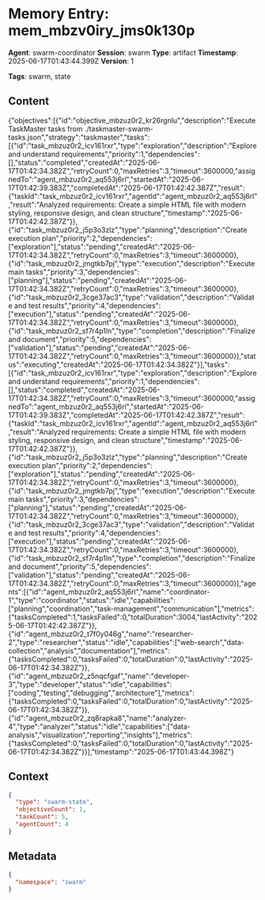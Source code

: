 # Memory Entry: mem_mbzv0iry_jms0k130p

**Agent**: swarm-coordinator
**Session**: swarm
**Type**: artifact
**Timestamp**: 2025-06-17T01:43:44.399Z
**Version**: 1

**Tags**: swarm, state

## Content

{"objectives":[{"id":"objective_mbzuz0r2_kr26rgnlu","description":"Execute TaskMaster tasks from ./taskmaster-swarm-tasks.json","strategy":"taskmaster","tasks":[{"id":"task_mbzuz0r2_icv161rxr","type":"exploration","description":"Explore and understand requirements","priority":1,"dependencies":[],"status":"completed","createdAt":"2025-06-17T01:42:34.382Z","retryCount":0,"maxRetries":3,"timeout":3600000,"assignedTo":"agent_mbzuz0r2_aq553j6rl","startedAt":"2025-06-17T01:42:39.383Z","completedAt":"2025-06-17T01:42:42.387Z","result":{"taskId":"task_mbzuz0r2_icv161rxr","agentId":"agent_mbzuz0r2_aq553j6rl","result":"Analyzed requirements: Create a simple HTML file with modern styling, responsive design, and clean structure","timestamp":"2025-06-17T01:42:42.387Z"}},{"id":"task_mbzuz0r2_j5p3o3zlz","type":"planning","description":"Create execution plan","priority":2,"dependencies":["exploration"],"status":"pending","createdAt":"2025-06-17T01:42:34.382Z","retryCount":0,"maxRetries":3,"timeout":3600000},{"id":"task_mbzuz0r2_jmgtkb7pj","type":"execution","description":"Execute main tasks","priority":3,"dependencies":["planning"],"status":"pending","createdAt":"2025-06-17T01:42:34.382Z","retryCount":0,"maxRetries":3,"timeout":3600000},{"id":"task_mbzuz0r2_3cge37ac3","type":"validation","description":"Validate and test results","priority":4,"dependencies":["execution"],"status":"pending","createdAt":"2025-06-17T01:42:34.382Z","retryCount":0,"maxRetries":3,"timeout":3600000},{"id":"task_mbzuz0r2_sf7r4p1ln","type":"completion","description":"Finalize and document","priority":5,"dependencies":["validation"],"status":"pending","createdAt":"2025-06-17T01:42:34.382Z","retryCount":0,"maxRetries":3,"timeout":3600000}],"status":"executing","createdAt":"2025-06-17T01:42:34.382Z"}],"tasks":[{"id":"task_mbzuz0r2_icv161rxr","type":"exploration","description":"Explore and understand requirements","priority":1,"dependencies":[],"status":"completed","createdAt":"2025-06-17T01:42:34.382Z","retryCount":0,"maxRetries":3,"timeout":3600000,"assignedTo":"agent_mbzuz0r2_aq553j6rl","startedAt":"2025-06-17T01:42:39.383Z","completedAt":"2025-06-17T01:42:42.387Z","result":{"taskId":"task_mbzuz0r2_icv161rxr","agentId":"agent_mbzuz0r2_aq553j6rl","result":"Analyzed requirements: Create a simple HTML file with modern styling, responsive design, and clean structure","timestamp":"2025-06-17T01:42:42.387Z"}},{"id":"task_mbzuz0r2_j5p3o3zlz","type":"planning","description":"Create execution plan","priority":2,"dependencies":["exploration"],"status":"pending","createdAt":"2025-06-17T01:42:34.382Z","retryCount":0,"maxRetries":3,"timeout":3600000},{"id":"task_mbzuz0r2_jmgtkb7pj","type":"execution","description":"Execute main tasks","priority":3,"dependencies":["planning"],"status":"pending","createdAt":"2025-06-17T01:42:34.382Z","retryCount":0,"maxRetries":3,"timeout":3600000},{"id":"task_mbzuz0r2_3cge37ac3","type":"validation","description":"Validate and test results","priority":4,"dependencies":["execution"],"status":"pending","createdAt":"2025-06-17T01:42:34.382Z","retryCount":0,"maxRetries":3,"timeout":3600000},{"id":"task_mbzuz0r2_sf7r4p1ln","type":"completion","description":"Finalize and document","priority":5,"dependencies":["validation"],"status":"pending","createdAt":"2025-06-17T01:42:34.382Z","retryCount":0,"maxRetries":3,"timeout":3600000}],"agents":[{"id":"agent_mbzuz0r2_aq553j6rl","name":"coordinator-1","type":"coordinator","status":"idle","capabilities":["planning","coordination","task-management","communication"],"metrics":{"tasksCompleted":1,"tasksFailed":0,"totalDuration":3004,"lastActivity":"2025-06-17T01:42:42.387Z"}},{"id":"agent_mbzuz0r2_t7f0y046g","name":"researcher-2","type":"researcher","status":"idle","capabilities":["web-search","data-collection","analysis","documentation"],"metrics":{"tasksCompleted":0,"tasksFailed":0,"totalDuration":0,"lastActivity":"2025-06-17T01:42:34.382Z"}},{"id":"agent_mbzuz0r2_z5nqcfgaf","name":"developer-3","type":"developer","status":"idle","capabilities":["coding","testing","debugging","architecture"],"metrics":{"tasksCompleted":0,"tasksFailed":0,"totalDuration":0,"lastActivity":"2025-06-17T01:42:34.382Z"}},{"id":"agent_mbzuz0r2_zq8rapka8","name":"analyzer-4","type":"analyzer","status":"idle","capabilities":["data-analysis","visualization","reporting","insights"],"metrics":{"tasksCompleted":0,"tasksFailed":0,"totalDuration":0,"lastActivity":"2025-06-17T01:42:34.382Z"}}],"timestamp":"2025-06-17T01:43:44.398Z"}

## Context

```json
{
  "type": "swarm-state",
  "objectiveCount": 1,
  "taskCount": 5,
  "agentCount": 4
}
```

## Metadata

```json
{
  "namespace": "swarm"
}
```
